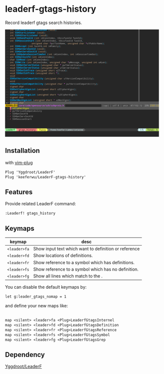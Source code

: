 leaderf-gtags-history
====================

Record leaderf gtags search histories.

![screenshot](images/screenshot.png "screenshot")

## Installation

with [vim-plug](https://github.com/junegunn/vim-plug)

```vim
Plug 'Yggdroot/LeaderF'
Plug 'keeferwu/LeaderF-gtags-history'
```

## Features

Provide related LeaderF command:

```vim
:Leaderf! gtags_history
```

## Keymaps

| keymap | desc |
|--------|------|
| `<leader>fa` |  Show input text which want to definition or reference|
| `<leader>fd` |  Show <cword> locations of definitions.|
| `<leader>fr` |  Show <cword> reference to a symbol which has definitions.|
| `<leader>fs` |  Show <cword> reference to a symbol which has no definition.|
| `<leader>fg` |  Show all lines which match to the <cword>.|

You can disable the default keymaps by:

```VimL
let g:leader_gtags_nomap = 1
```

and define your new maps like:

```VimL

map <silent> <leader>fa <Plug>LeaderfGtagsInternel
map <silent> <leader>fd <Plug>LeaderfGtagsDefinition
map <silent> <leader>fr <Plug>LeaderfGtagsReference
map <silent> <leader>fs <Plug>LeaderfGtagsSymbol
map <silent> <leader>fg <Plug>LeaderfGtagsGrep
```


Dependency
----------

[Yggdroot/LeaderF](https://github.com/Yggdroot/LeaderF)
